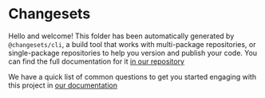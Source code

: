 # Changesets

Hello and welcome! This folder has been automatically generated by `@changesets/cli`, a build tool that works
with multi-package repositories, or single-package repositories to help you version and publish your code. You can
find the full documentation for it [in our repository](https://github.com/changesets/changesets)

We have a quick list of common questions to get you started engaging with this project in
[our documentation](https://github.com/changesets/changesets/blob/main/docs/common-questions.md)
